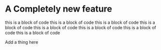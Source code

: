 
# A Completely new feature

this is a block of code 
this is a block of code 
this is a block of code 
this is a block of code 
this is a block of code 
this is a block of code 
this is a block of code 
this is a block of code 



Add a thing here
